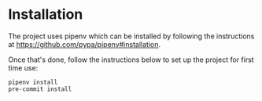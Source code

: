 # Installation

The project uses pipenv which can be installed by following the instructions at
https://github.com/pypa/pipenv#installation.

Once that's done, follow the instructions below to set up the project for first
time use:

```shell
pipenv install
pre-commit install
```
